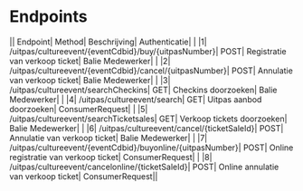 ---
---

# Endpoints



|| Endpoint| Method| Beschrijving| Authenticatie| |
|1| /uitpas/cultureevent/{eventCdbid}/buy/{uitpasNumber}| POST| Registratie van verkoop ticket| Balie Medewerker| |
|2| /uitpas/cultureevent/{eventCdbid}/cancel/{uitpasNumber}| POST| Annulatie van verkoop ticket| Balie Medewerker| |
|3| /uitpas/cultureevent/searchCheckins| GET| Checkins doorzoeken| Balie Medewerker| |
|4| /uitpas/cultureevent/search| GET| Uitpas aanbod doorzoeken| ConsumerRequest| |
|5| /uitpas/cultureevent/searchTicketsales| GET| Verkoop tickets doorzoeken| Balie Medewerker| |
|6| /uitpas/cultureevent/cancel/{ticketSaleId}| POST| Annulatie van verkoop ticket| Balie Medewerker| |
|7| /uitpas/cultureevent/{eventCdbid}/buyonline/{uitpasNumber}| POST| Online registratie van verkoop ticket| ConsumerRequest| |
|8| /uitpas/cultureevent/cancelonline/{ticketSaleId}| POST| Online annulatie van verkoop ticket| ConsumerRequest||

